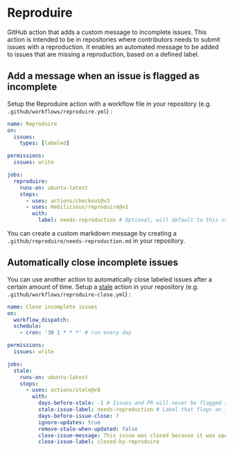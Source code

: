 # Reproduire

GitHub action that adds a custom message to incomplete issues.
This action is intended to be in repositories where contributors needs to submit issues with a reproduction.
It enables an automated message to be added to issues that are missing a reproduction, based on a defined label.

## Add a message when an issue is flagged as incomplete

Setup the Reproduire action with a workflow file in your repository (e.g. `.github/workflows/reproduire.yml`) :

```yaml
name: Reproduire
on:
  issues:
    types: [labeled]

permissions:
  issues: write

jobs:
  reproduire:
    runs-on: ubuntu-latest
    steps:
      - uses: actions/checkout@v3
      - uses: Hebilicious/reproduire@v1
        with:
          label: needs-reproduction # Optional, will default to this value.
```

You can create a custom markdown message by creating a `.github/reproduire/needs-reproduction.md` in your repository.

## Automatically close incomplete issues

You can use another action to automatically close labeled issues after a certain amount of time.
Setup a [stale](https://github.com/actions/stale) action in your repository (e.g. `.github/workflows/reproduire-close.yml`) :

```yaml
name: Close incomplete issues
on:
  workflow_dispatch:
  schedule:
    - cron: '30 1 * * *' # run every day

permissions:
  issues: write

jobs:
  stale:
    runs-on: ubuntu-latest
    steps:
      - uses: actions/stale@v8
        with:
          days-before-stale: -1 # Issues and PR will never be flagged stale automatically.
          stale-issue-label: needs-reproduction # Label that flags an issue as stale.
          days-before-issue-close: 7
          ignore-updates: true
          remove-stale-when-updated: false
          close-issue-message: This issue was closed because it was open for 7 days without a valid reproduction.
          close-issue-label: closed-by-reproduire
```
